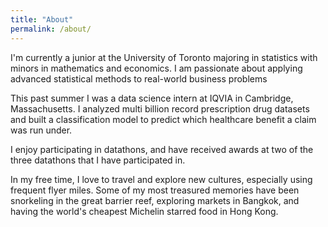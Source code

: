 ```yaml
---
title: "About"
permalink: /about/
---
```


I'm currently a junior at the University of Toronto majoring in statistics with minors
in mathematics and economics. I am passionate about applying advanced
statistical methods to real-world business problems

This past summer I was a data science intern at IQVIA in Cambridge, Massachusetts.
I analyzed multi billion record prescription drug datasets and built a classification
model to predict which healthcare benefit a claim was run under.

I enjoy participating in datathons, and have received awards at
two of the three datathons that I have participated in.

In my free time, I love to travel and explore new cultures, especially using frequent flyer miles.
Some of my most treasured memories have been snorkeling in the great barrier reef,
exploring markets in Bangkok, and having the world's cheapest Michelin starred food in Hong Kong.
